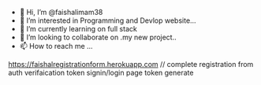 - 👋 Hi, I’m @faishalimam38
- 👀 I’m interested in Programming and Devlop website...
- 🌱 I’m currently learning on full stack 
- 💞️ I’m looking to collaborate on .my new project..
- 📫 How to reach me ...

<!---
faishalimam38/faishalimam38 is a ✨ special ✨ repository because its `README.md` (this file) appears on your GitHub profile.
You can click the Preview link to take a look at your changes.
--->
https://faishalregistrationform.herokuapp.com  // complete registration from auth verifaication token signin/login page token generate
